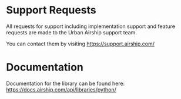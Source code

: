 # Support Requests

All requests for support including implementation support and feature requests are made to the Urban Airship support team.

You can contact them by visiting https://support.airship.com/

# Documentation

Documentation for the library can be found here:
https://docs.airship.com/api/libraries/python/
